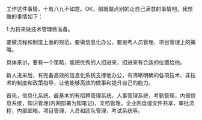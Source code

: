 工作这件事情，十有八九不如意。OK，那就做点别的让自己满意的事情吧。我想做的事情如下：

1.为将来做技术管理做准备。

要做流程和制度上面的规范，要做信息化办公，要思考人员管理、项目管理上的策略。

具体来讲，要有一个策略，能把优秀的人招进来，招进来有合适的位置给他。

新人进来后，有完备高效的信息化系统支撑他办公，有清晰明确的各项技术、非技术的制度和政策指导，让他能够高效的做事和提升自己的能力。

首先，信息化系统，最基本的有招聘管理系统，人事管理系统，考勤管理，内部信息系统，知识管理(内网部署为知笔记)，文档管理，企业网盘或文件共享，审批流程，内部邮箱，项目管理，人员和团队管理，考试系统等。
